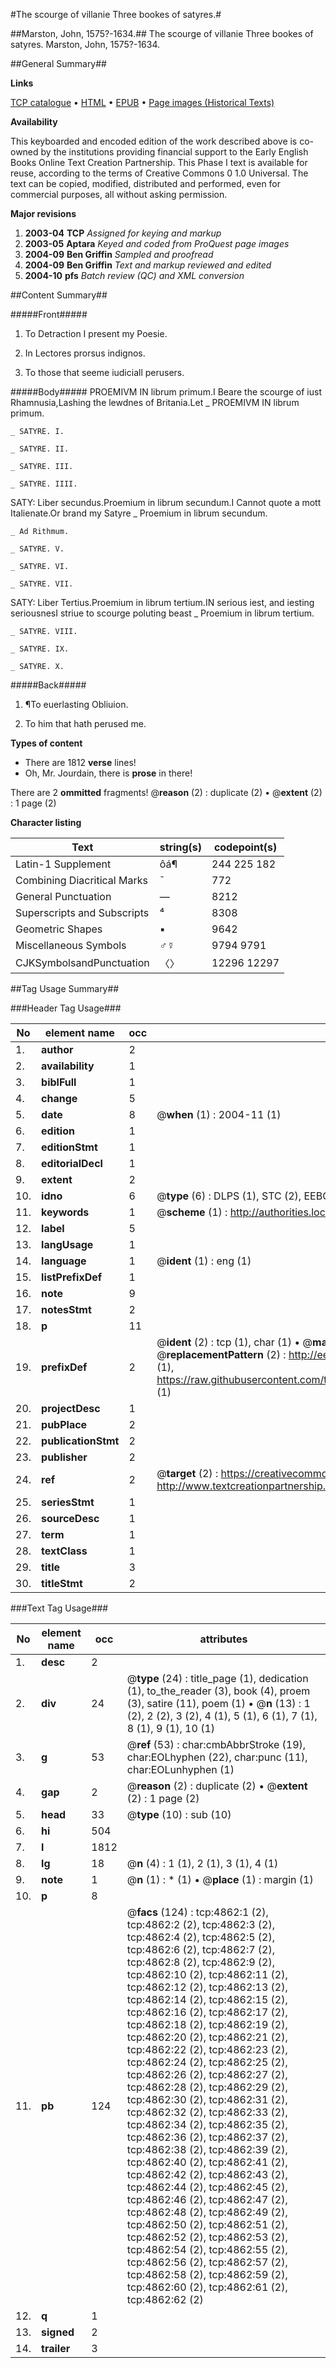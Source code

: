 #The scourge of villanie Three bookes of satyres.#

##Marston, John, 1575?-1634.##
The scourge of villanie Three bookes of satyres.
Marston, John, 1575?-1634.

##General Summary##

**Links**

[TCP catalogue](http://www.ota.ox.ac.uk/tcp/)  • 
[HTML](http://tei.it.ox.ac.uk/tcp/Texts-HTML/free/A07/A07078.html)  • 
[EPUB](http://tei.it.ox.ac.uk/tcp/Texts-EPUB/free/A07/A07078.epub) • 
[Page images (Historical Texts)](https://data.historicaltexts.jisc.ac.uk/view?pubId=eebo-99840362e&pageId=eebo-99840362e-4862-1)

**Availability**

This keyboarded and encoded edition of the
	       work described above is co-owned by the institutions
	       providing financial support to the Early English Books
	       Online Text Creation Partnership. This Phase I text is
	       available for reuse, according to the terms of Creative
	       Commons 0 1.0 Universal. The text can be copied,
	       modified, distributed and performed, even for
	       commercial purposes, all without asking permission.

**Major revisions**

1. __2003-04__ __TCP__ *Assigned for keying and markup*
1. __2003-05__ __Aptara__ *Keyed and coded from ProQuest page images*
1. __2004-09__ __Ben Griffin__ *Sampled and proofread*
1. __2004-09__ __Ben Griffin__ *Text and markup reviewed and edited*
1. __2004-10__ __pfs__ *Batch review (QC) and XML conversion*

##Content Summary##

#####Front#####

1. To Detraction I present my Poesie.

1. In Lectores prorsus indignos.

1. To those that seeme iudiciall
perusers.

#####Body#####
PROEMIVM IN
librum primum.I Beare the scourge of iust Rhamnusia,Lashing the lewdnes of Britania.Let 
    _ PROEMIVM IN
librum primum.

    _ SATYRE. I.

    _ SATYRE. II.

    _ SATYRE. III.

    _ SATYRE. IIII.
SATY:
Liber secundus.Proemium in librum secundum.I Cannot quote a mott Italienate.Or brand my Satyre
    _ Proemium in librum secundum.

    _ Ad Rithmum.

    _ SATYRE. V.

    _ SATYRE. VI.

    _ SATYRE. VII.
SATY:
Liber Tertius.Proemium in librum tertium.IN serious iest, and iesting seriousnesI striue to scourge poluting beast
    _ Proemium in librum tertium.

    _ SATYRE. VIII.

    _ SATYRE. IX.

    _ SATYRE. X.

#####Back#####

1. ¶To euerlasting Obliuion.

1. To him that hath perused
me.

**Types of content**

  * There are 1812 **verse** lines!
  * Oh, Mr. Jourdain, there is **prose** in there!

There are 2 **ommitted** fragments! 
 @__reason__ (2) : duplicate (2)  •  @__extent__ (2) : 1 page (2)

**Character listing**


|Text|string(s)|codepoint(s)|
|---|---|---|
|Latin-1 Supplement|ôá¶|244 225 182|
|Combining             Diacritical Marks|̄|772|
|General Punctuation|—|8212|
|Superscripts             and Subscripts|⁴|8308|
|Geometric Shapes|▪|9642|
|Miscellaneous Symbols|♂☿|9794 9791|
|CJKSymbolsandPunctuation|〈〉|12296 12297|

##Tag Usage Summary##

###Header Tag Usage###

|No|element name|occ|attributes|
|---|---|---|---|
|1.|__author__|2||
|2.|__availability__|1||
|3.|__biblFull__|1||
|4.|__change__|5||
|5.|__date__|8| @__when__ (1) : 2004-11 (1)|
|6.|__edition__|1||
|7.|__editionStmt__|1||
|8.|__editorialDecl__|1||
|9.|__extent__|2||
|10.|__idno__|6| @__type__ (6) : DLPS (1), STC (2), EEBO-CITATION (1), PROQUEST (1), VID (1)|
|11.|__keywords__|1| @__scheme__ (1) : http://authorities.loc.gov/ (1)|
|12.|__label__|5||
|13.|__langUsage__|1||
|14.|__language__|1| @__ident__ (1) : eng (1)|
|15.|__listPrefixDef__|1||
|16.|__note__|9||
|17.|__notesStmt__|2||
|18.|__p__|11||
|19.|__prefixDef__|2| @__ident__ (2) : tcp (1), char (1)  •  @__matchPattern__ (2) : ([0-9\-]+):([0-9IVX]+) (1), (.+) (1)  •  @__replacementPattern__ (2) : http://eebo.chadwyck.com/downloadtiff?vid=$1&page=$2 (1), https://raw.githubusercontent.com/textcreationpartnership/Texts/master/tcpchars.xml#$1 (1)|
|20.|__projectDesc__|1||
|21.|__pubPlace__|2||
|22.|__publicationStmt__|2||
|23.|__publisher__|2||
|24.|__ref__|2| @__target__ (2) : https://creativecommons.org/publicdomain/zero/1.0/ (1), http://www.textcreationpartnership.org/docs/. (1)|
|25.|__seriesStmt__|1||
|26.|__sourceDesc__|1||
|27.|__term__|1||
|28.|__textClass__|1||
|29.|__title__|3||
|30.|__titleStmt__|2||


###Text Tag Usage###

|No|element name|occ|attributes|
|---|---|---|---|
|1.|__desc__|2||
|2.|__div__|24| @__type__ (24) : title_page (1), dedication (1), to_the_reader (3), book (4), proem (3), satire (11), poem (1)  •  @__n__ (13) : 1 (2), 2 (2), 3 (2), 4 (1), 5 (1), 6 (1), 7 (1), 8 (1), 9 (1), 10 (1)|
|3.|__g__|53| @__ref__ (53) : char:cmbAbbrStroke (19), char:EOLhyphen (22), char:punc (11), char:EOLunhyphen (1)|
|4.|__gap__|2| @__reason__ (2) : duplicate (2)  •  @__extent__ (2) : 1 page (2)|
|5.|__head__|33| @__type__ (10) : sub (10)|
|6.|__hi__|504||
|7.|__l__|1812||
|8.|__lg__|18| @__n__ (4) : 1 (1), 2 (1), 3 (1), 4 (1)|
|9.|__note__|1| @__n__ (1) : * (1)  •  @__place__ (1) : margin (1)|
|10.|__p__|8||
|11.|__pb__|124| @__facs__ (124) : tcp:4862:1 (2), tcp:4862:2 (2), tcp:4862:3 (2), tcp:4862:4 (2), tcp:4862:5 (2), tcp:4862:6 (2), tcp:4862:7 (2), tcp:4862:8 (2), tcp:4862:9 (2), tcp:4862:10 (2), tcp:4862:11 (2), tcp:4862:12 (2), tcp:4862:13 (2), tcp:4862:14 (2), tcp:4862:15 (2), tcp:4862:16 (2), tcp:4862:17 (2), tcp:4862:18 (2), tcp:4862:19 (2), tcp:4862:20 (2), tcp:4862:21 (2), tcp:4862:22 (2), tcp:4862:23 (2), tcp:4862:24 (2), tcp:4862:25 (2), tcp:4862:26 (2), tcp:4862:27 (2), tcp:4862:28 (2), tcp:4862:29 (2), tcp:4862:30 (2), tcp:4862:31 (2), tcp:4862:32 (2), tcp:4862:33 (2), tcp:4862:34 (2), tcp:4862:35 (2), tcp:4862:36 (2), tcp:4862:37 (2), tcp:4862:38 (2), tcp:4862:39 (2), tcp:4862:40 (2), tcp:4862:41 (2), tcp:4862:42 (2), tcp:4862:43 (2), tcp:4862:44 (2), tcp:4862:45 (2), tcp:4862:46 (2), tcp:4862:47 (2), tcp:4862:48 (2), tcp:4862:49 (2), tcp:4862:50 (2), tcp:4862:51 (2), tcp:4862:52 (2), tcp:4862:53 (2), tcp:4862:54 (2), tcp:4862:55 (2), tcp:4862:56 (2), tcp:4862:57 (2), tcp:4862:58 (2), tcp:4862:59 (2), tcp:4862:60 (2), tcp:4862:61 (2), tcp:4862:62 (2)|
|12.|__q__|1||
|13.|__signed__|2||
|14.|__trailer__|3||
